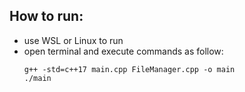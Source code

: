 ## How to run:
- use WSL or Linux to run
- open terminal and execute commands as follow:
  ```
  g++ -std=c++17 main.cpp FileManager.cpp -o main
  ./main
  ```